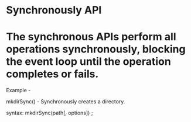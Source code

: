 # Synchronously API

# The synchronous APIs perform all operations synchronously, blocking the event loop until the operation completes or fails.

Example -

mkdirSync() - Synchronously creates a directory.

syntax: mkdirSync(path[, options]) ;


